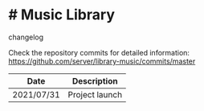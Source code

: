 # # Music Library
 changelog

Check the repository commits for detailed information:  
https://github.com/server/library-music/commits/master

| Date       | Description                                                      |
|------------|------------------------------------------------------------------|
| 2021/07/31 | Project launch                                                   |
